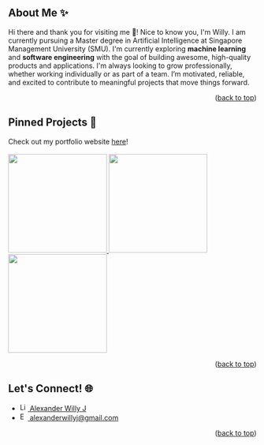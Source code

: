 <a id="readme-top"></a>


## About Me ✨
Hi there and thank you for visiting me 👋! Nice to know you, I'm Willy. I am currently pursuing a Master degree in Artificial Intelligence at Singapore Management University (SMU). I'm currently exploring <b>machine learning</b> and <b>software engineering</b> with the goal of building awesome, high-quality products and applications. I'm always looking to grow professionally, whether working individually or as part of a team. I’m motivated, reliable, and excited to contribute to meaningful projects that move things forward.

<p align="right">(<a href="#readme-top">back to top</a>)</p>

## Pinned Projects 📌
Check out my portfolio website <a href="https://alexanderwilly.vercel.app/">here</a>! <br/><br/>
<a href = "https://github.com/alexanderwilly/portfolio">
  <img height = "200" src = "https://github-readme-stats.vercel.app/api/pin/?username=alexanderwilly&repo=portfolio">
</a>
<a href = "https://github.com/ajjang001/ActiveAxis">
  <img height = "200" src = "https://github-readme-stats.vercel.app/api/pin/?username=ajjang001&repo=ActiveAxis">
</a>
<a href = "https://github.com/alexanderwilly/PetHeaven">
  <img height = "200" src = "https://github-readme-stats.vercel.app/api/pin/?username=alexanderwilly&repo=PetHeaven">
</a>





<p align="right">(<a href="#readme-top">back to top</a>)</p>


## Let's Connect! 🌐
<ul>
  <li>
    <a href="https://www.linkedin.com/in/alexanderwillyj/">
      <img src="https://cdn.jsdelivr.net/gh/devicons/devicon/icons/linkedin/linkedin-original.svg" alt="LinkedIn" width="16" height="16" />
      Alexander Willy J
    </a>
  </li>
  <li>
    <a href="mailto:alexanderwillyj@gmail.com">
      <img src="https://upload.wikimedia.org/wikipedia/commons/4/4e/Gmail_Icon.png" alt="Email" width="16" height="16" />
      alexanderwillyj@gmail.com
    </a>    
  </li>
</ul>

<p align="right">(<a href="#readme-top">back to top</a>)</p>
